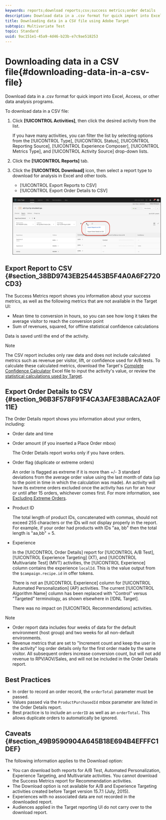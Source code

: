 ```yaml
---
keywords: reports;download reports;csv;success metrics;order details
description: Download data in a .csv format for quick import into Excel, Access, or other data analysis programs using Adobe Target.
title: Downloading data in a CSV file using Adobe Target
subtopic: Multivariate Test
topic: Standard
uuid: 9ac151e1-45a9-4d46-b23b-e7c9ae518253
---
```


# Downloading data in a CSV file{#downloading-data-in-a-csv-file}

Download data in a .csv format for quick import into Excel, Access, or other data analysis programs.

To download data in a CSV file:

1. Click **[!UICONTROL Activities]**, then click the desired activity from the list.

   If you have many activities, you can filter the list by selecting options from the [!UICONTROL Type], [!UICONTROL Status], [!UICONTROL Reporting Source], [!UICONTROL Experience Composer], [!UICONTROL Metrics Type], and [!UICONTROL Activity Source] drop-down lists. 

1. Click the **[!UICONTROL Reports]** tab. 
1. Click the **[!UICONTROL Download]** icon, then select a report type to download for analysis in Excel and other tools.

   * [!UICONTROL Export Reports to CSV]
   * [!UICONTROL Export Order Details to CSV]

   ![Download options](/help/c-reports/assets/download-options.png)

## Export Report to CSV {#section_38BD9743EB254453B5F4A0A6F2720CD3}

The Success Metrics report shows you information about your success metrics, as well as the following metrics that are not available in the Target UI:

* Mean time to conversion in hours, so you can see how long it takes the average visitor to reach the conversion point 
* Sum of revenues, squared, for offline statistical confidence calculations

Data is saved until the end of the activity.

>[!NOTE]
>
>The CSV report includes only raw data and does not include calculated metrics such as revenue per visitor, lift, or confidence used for A/B tests. To calculate these calculated metrics, download the Target's [Complete Confidence Calculator](/help/assets/complete_confidence_calculator.xlsx) Excel file to input the activity's value, or review the [statistical calculations used by Target](/help/assets/statistical-calculations.pdf).

## Export Order Details to CSV {#section_96B3F578F91F4CA3AFE38BACA2A0F11E}

The Order Details report shows you information about your orders, including:

* Order date and time 
* Order amount (if you inserted a Place Order mbox)

  The Order Details report works only if you have orders. 

* Order flag (duplicate or extreme orders)

  An order is flagged as extreme if it is more than +/- 3 standard deviations from the average order value using the last month of data (up to the point in time in which the calculation was made). An activity will have its extreme orders excluded once the activity has run for an hour or until after 15 orders, whichever comes first. For more information, see [Excluding Extreme Orders](../c-reports/c-report-settings/excluding-extreme-orders.md#task_2AE7743FFCDD466DAEEB720BE5F33DAA). 

* Product ID

  The total length of product IDs, concatenated with commas, should not exceed 255 characters or the IDs will not display properly in the report. For example, if your order had products with IDs "aa, bb" then the total length is "aa,bb" = 5. 

* Experience

  In the [!UICONTROL Order Details] report for [!UICONTROL A/B Test], [!UICONTROL Experience Targeting] (XT), and [!UICONTROL Multivariate Test] (MVT) activities, the [!UICONTROL Experience] column contains the experience `localId`. This is the value output from the `$campaign.recipe.id` in offer tokens.

  There is not an [!UICONTROL Experience] column for [!UICONTROL Automated Personalization] (AP) activities. The current [!UICONTROL Algorithm Name] column has been replaced with "Control" versus "Targeted" terminology, as shown elsewhere in [!DNL Target].

  There was no impact on [!UICONTROL Recommendations] activities.

>[!NOTE]
>
>* Order report data includes four weeks of data for the default environment (host group) and two weeks for all non-default environments.
>* Revenue metrics that are set to "Increment count and keep the user in the activity" log order details only for the first order made by the same visitor. All subsequent orders increase conversion count, but will not add revenue to RPV/AOV/Sales, and will not be included in the Order Details report.

## Best Practices

* In order to record an order record, the `orderTotal` parameter must be passed. 
* Values passed via the `ProductPurchasedId` mbox parameter are listed in the Order Details report. 
* Best practice is to include an `orderID` as well as an `orderTotal`. This allows duplicate orders to automatically be ignored.

## Caveats {#section_49B9590904A645B18E694B4EFFFC1DEF}

The following information applies to the Download option:

* You can download both reports for A/B Test, Automated Personalization, Experience Targeting, and Multivariate activities. You cannot download the Success Metrics report for Recommendation activities. 
* The Download option is not available for A/B and Experience Targeting activities created before Target version 15.7.1 (July, 2015). 
* Experiences with no associated data are not recorded in the downloaded report.
* Audiences applied in the Target reporting UI do not carry over to the download report.
